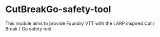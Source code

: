 # CutBreakGo-safety-tool
This module aims to provide Foundry VTT with the LARP inspired Cut / Break / Go safety tool.

